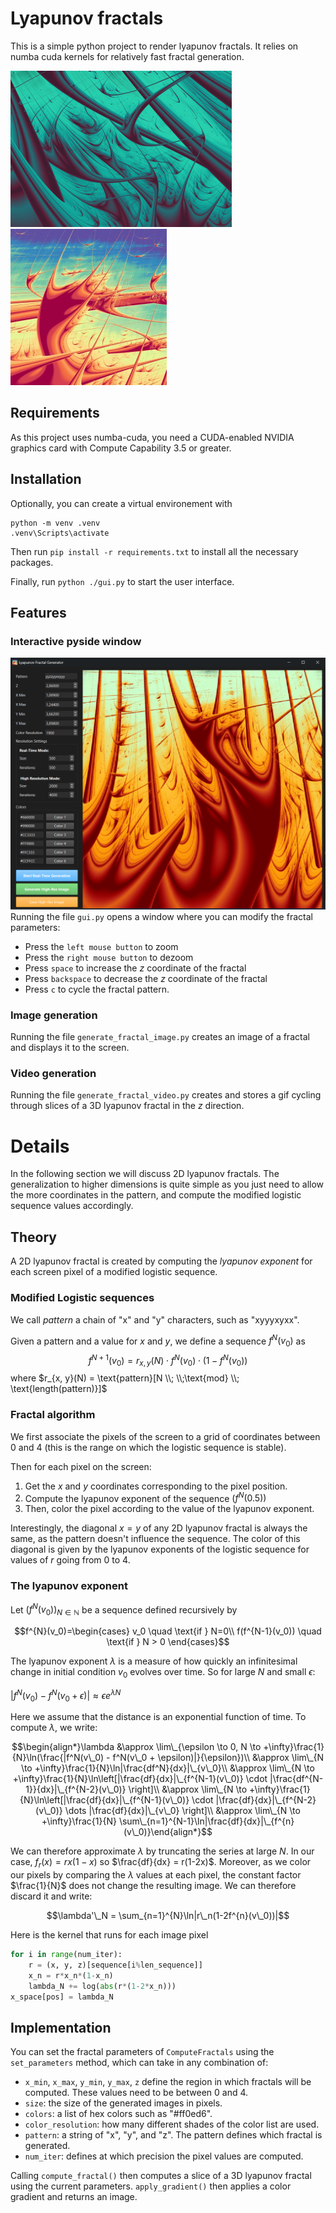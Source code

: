 # Lyapunov fractals
This is a simple python project to render lyapunov fractals. It relies on numba cuda kernels for relatively fast fractal generation.

![Alt text](./images/lyapunov_yyxxyyyyyzz.png?raw=true)
![Alt text](./images/lyapunov_xyyyxyxyy.png?raw=true)

## Requirements

As this project uses numba-cuda, you need a CUDA-enabled NVIDIA graphics card with Compute Capability 3.5 or greater.

## Installation
Optionally, you can create a virtual environement with
```
python -m venv .venv
.venv\Scripts\activate
```

Then run `pip install -r requirements.txt` to install all the necessary packages.

Finally, run `python ./gui.py` to start the user interface.

## Features
### Interactive pyside window
![Alt text](./images/demo.png)
Running the file `gui.py` opens a window where you can modify the fractal parameters:
- Press the `left mouse button` to zoom
- Press the `right mouse button` to dezoom
- Press `space` to increase the $z$ coordinate of the fractal
- Press `backspace` to decrease the $z$ coordinate of the fractal
- Press `c` to cycle the fractal pattern.

### Image generation
Running the file `generate_fractal_image.py` creates an image of a fractal and displays it to the screen.
### Video generation
Running the file `generate_fractal_video.py` creates and stores a gif cycling through slices of a 3D lyapunov fractal in the $z$ direction.

# Details
In the following section we will discuss 2D lyapunov fractals. The generalization to higher dimensions is quite simple as you just need to allow the more coordinates in the pattern, and compute the modified logistic sequence values accordingly.

## Theory
A 2D lyapunov fractal is created by computing the _lyapunov exponent_ for each screen pixel of a modified logistic sequence.

### Modified Logistic sequences 
We call _pattern_ a chain of "x" and "y" characters, such as "xyyyxyxx".

Given a pattern and a value for $x$ and $y$, we define a sequence $f^N(v_0)$ as 
$$f^{N+1}(v_0) = r_{x, y}(N) \cdot  f^N(v_0) \cdot (1 - f^N(v_0))$$
where $r_{x, y}(N) = \text{pattern}[N \\; \\;\text{mod} \\; \text{length(pattern)}]$

### Fractal algorithm

We first associate the pixels of the screen to a grid of coordinates between 0 and 4 (this is the range on which the logistic sequence is stable).

Then for each pixel on the screen:
1. Get the $x$ and $y$ coordinates corresponding to the pixel position.
2. Compute the lyapunov exponent of the sequence $(f^N(0.5))$
3. Then, color the pixel according to the value of the lyapunov exponent.

Interestingly, the diagonal $x = y$ of any 2D lyapunov fractal is always the same, as the pattern doesn't influence the sequence. The color of this diagonal is given by the lyapunov exponents of the logistic sequence for values of $r$ going from 0 to 4.

### The lyapunov exponent
Let $(f^N(v_0))_{N \in \mathbb{N}}$ be a sequence defined recursively by

$$f^{N}(v_0)=\begin{cases}
v_0 \quad \text{if } N=0\\
f(f^{N-1}(v_0)) \quad \text{if } N > 0
\end{cases}$$

The lyapunov exponent $\lambda$ is a measure of how quickly an infinitesimal change in initial condition $v_0$ evolves over time. So for large $N$ and small $\epsilon$:

$|f^N(v_0) - f^N(v_0 + \epsilon)| \approx \epsilon e^{\lambda N}$

Here we assume that the distance is an exponential function of time.
To compute $\lambda$, we write:

$$\begin{align*}\lambda &\approx \lim\_{\epsilon \to 0, N \to +\infty}\frac{1}{N}\ln(\frac{|f^N(v\_0) - f^N(v\_0 + \epsilon)|}{\epsilon})\\
&\approx \lim\_{N \to +\infty}\frac{1}{N}\ln|\frac{df^N}{dx}|\_{v\_0}\\
&\approx \lim\_{N \to +\infty}\frac{1}{N}\ln\left[|\frac{df}{dx}|\_{f^{N-1}(v\_0)} \cdot |\frac{df^{N-1}}{dx}|\_{f^{N-2}(v\_0)} \right]\\
&\approx \lim\_{N \to +\infty}\frac{1}{N}\ln\left[|\frac{df}{dx}|\_{f^{N-1}(v\_0)} \cdot |\frac{df}{dx}|\_{f^{N-2}(v\_0)} \dots |\frac{df}{dx}|\_{v\_0} \right]\\
&\approx \lim\_{N \to +\infty}\frac{1}{N} \sum\_{n=1}^{N-1}\ln|\frac{df}{dx}|\_{f^{n}(v\_0)}\end{align*}$$

We can therefore approximate $\lambda$ by truncating the series at large $N$. In our case, $f_r(x) = rx(1-x)$ so $\frac{df}{dx} = r(1-2x)$. Moreover, as we color our pixels by comparing the $\lambda$ values at each pixel, the constant factor $\frac{1}{N}$ does not change the resulting image. We can therefore discard it and write:

$$\lambda'\_N = \sum_{n=1}^{N}\ln|r\_n(1-2f^{n}(v\_0))|$$

Here is the kernel that runs for each image pixel
```python
for i in range(num_iter):
    r = (x, y, z)[sequence[i%len_sequence]]
    x_n = r*x_n*(1-x_n)
    lambda_N += log(abs(r*(1-2*x_n)))
x_space[pos] = lambda_N
```

## Implementation
You can set the fractal parameters of `ComputeFractals` using the `set_parameters` method, which can take in any combination of:
- `x_min`, `x_max`, `y_min`, `y_max`, `z` define the region in which fractals will be computed. These values need to be between 0 and 4.
- `size`: the size of the generated images in pixels.
- `colors`: a list of hex colors such as "#ff0ed6".
- `color_resolution`: how many different shades of the color list are used.
- `pattern`: a string of "x", "y", and "z". The pattern defines which fractal is generated.
- `num_iter`: defines at which precision the pixel values are computed.

Calling `compute_fractal()` then computes a slice of a 3D lyapunov fractal using the current parameters.
`apply_gradient()` then applies a color gradient and returns an image.
